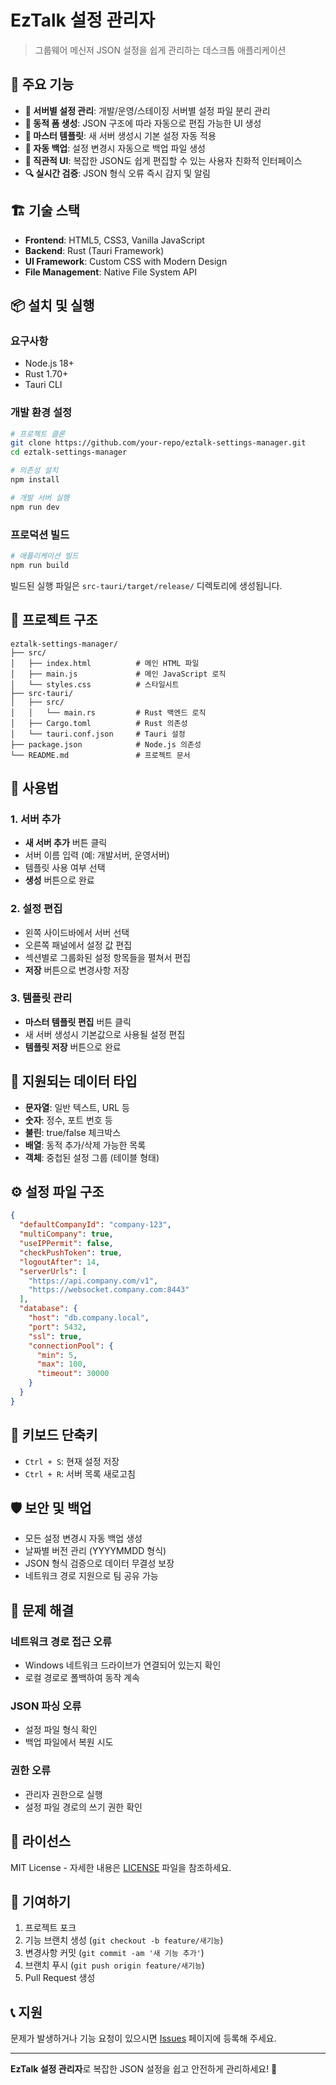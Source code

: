 # EzTalk 설정 관리자

> 그룹웨어 메신저 JSON 설정을 쉽게 관리하는 데스크톱 애플리케이션

## 🎯 주요 기능

- **📁 서버별 설정 관리**: 개발/운영/스테이징 서버별 설정 파일 분리 관리
- **🔄 동적 폼 생성**: JSON 구조에 따라 자동으로 편집 가능한 UI 생성
- **📄 마스터 템플릿**: 새 서버 생성시 기본 설정 자동 적용
- **💾 자동 백업**: 설정 변경시 자동으로 백업 파일 생성
- **🎨 직관적 UI**: 복잡한 JSON도 쉽게 편집할 수 있는 사용자 친화적 인터페이스
- **🔍 실시간 검증**: JSON 형식 오류 즉시 감지 및 알림

## 🏗️ 기술 스택

- **Frontend**: HTML5, CSS3, Vanilla JavaScript
- **Backend**: Rust (Tauri Framework)
- **UI Framework**: Custom CSS with Modern Design
- **File Management**: Native File System API

## 📦 설치 및 실행

### 요구사항

- Node.js 18+
- Rust 1.70+
- Tauri CLI

### 개발 환경 설정

```bash
# 프로젝트 클론
git clone https://github.com/your-repo/eztalk-settings-manager.git
cd eztalk-settings-manager

# 의존성 설치
npm install

# 개발 서버 실행
npm run dev
```

### 프로덕션 빌드

```bash
# 애플리케이션 빌드
npm run build
```

빌드된 실행 파일은 `src-tauri/target/release/` 디렉토리에 생성됩니다.

## 📁 프로젝트 구조

```
eztalk-settings-manager/
├── src/
│   ├── index.html          # 메인 HTML 파일
│   ├── main.js             # 메인 JavaScript 로직
│   └── styles.css          # 스타일시트
├── src-tauri/
│   ├── src/
│   │   └── main.rs         # Rust 백엔드 로직
│   ├── Cargo.toml          # Rust 의존성
│   └── tauri.conf.json     # Tauri 설정
├── package.json            # Node.js 의존성
└── README.md               # 프로젝트 문서
```

## 🚀 사용법

### 1. 서버 추가

- **새 서버 추가** 버튼 클릭
- 서버 이름 입력 (예: 개발서버, 운영서버)
- 템플릿 사용 여부 선택
- **생성** 버튼으로 완료

### 2. 설정 편집

- 왼쪽 사이드바에서 서버 선택
- 오른쪽 패널에서 설정 값 편집
- 섹션별로 그룹화된 설정 항목들을 펼쳐서 편집
- **저장** 버튼으로 변경사항 저장

### 3. 템플릿 관리

- **마스터 템플릿 편집** 버튼 클릭
- 새 서버 생성시 기본값으로 사용될 설정 편집
- **템플릿 저장** 버튼으로 완료

## 🎨 지원되는 데이터 타입

- **문자열**: 일반 텍스트, URL 등
- **숫자**: 정수, 포트 번호 등
- **불린**: true/false 체크박스
- **배열**: 동적 추가/삭제 가능한 목록
- **객체**: 중첩된 설정 그룹 (테이블 형태)

## ⚙️ 설정 파일 구조

```json
{
  "defaultCompanyId": "company-123",
  "multiCompany": true,
  "useIPPermit": false,
  "checkPushToken": true,
  "logoutAfter": 14,
  "serverUrls": [
    "https://api.company.com/v1",
    "https://websocket.company.com:8443"
  ],
  "database": {
    "host": "db.company.local",
    "port": 5432,
    "ssl": true,
    "connectionPool": {
      "min": 5,
      "max": 100,
      "timeout": 30000
    }
  }
}
```

## 🔧 키보드 단축키

- `Ctrl + S`: 현재 설정 저장
- `Ctrl + R`: 서버 목록 새로고침

## 🛡️ 보안 및 백업

- 모든 설정 변경시 자동 백업 생성
- 날짜별 버전 관리 (YYYYMMDD 형식)
- JSON 형식 검증으로 데이터 무결성 보장
- 네트워크 경로 지원으로 팀 공유 가능

## 🐛 문제 해결

### 네트워크 경로 접근 오류

- Windows 네트워크 드라이브가 연결되어 있는지 확인
- 로컬 경로로 폴백하여 동작 계속

### JSON 파싱 오류

- 설정 파일 형식 확인
- 백업 파일에서 복원 시도

### 권한 오류

- 관리자 권한으로 실행
- 설정 파일 경로의 쓰기 권한 확인

## 📄 라이선스

MIT License - 자세한 내용은 [LICENSE](LICENSE) 파일을 참조하세요.

## 🤝 기여하기

1. 프로젝트 포크
2. 기능 브랜치 생성 (`git checkout -b feature/새기능`)
3. 변경사항 커밋 (`git commit -am '새 기능 추가'`)
4. 브랜치 푸시 (`git push origin feature/새기능`)
5. Pull Request 생성

## 📞 지원

문제가 발생하거나 기능 요청이 있으시면 [Issues](https://github.com/your-repo/eztalk-settings-manager/issues) 페이지에 등록해 주세요.

---

**EzTalk 설정 관리자**로 복잡한 JSON 설정을 쉽고 안전하게 관리하세요! 🚀
